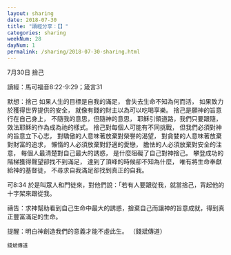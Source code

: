 ```yaml
---
layout: sharing
date: 2018-07-30
title: "讀經分享：【】"
categories: sharing
weekNum: 28
dayNum: 1
permalink: /sharing/2018-07-30-sharing.html
---
```

7月30日 捨己

讀經：馬可福音8:22-9:29；箴言31

默想：捨己
如果人生的目標是自我的滿足， 
會失去生命不知為何而活，
如果致力於獲得世界提供的安全，
就像有錢的財主以為可以吃喝享樂。
捨己是願神的旨意行在自己身上，
不隨我的意思，但隨神的意思，
耶穌引領道路，我們只要跟隨，
效法耶穌的作為成為祂的樣式。
捨己對每個人可能有不同挑戰，
但我們必須對神的旨意立下心志，
對驕傲的人意味著放棄對榮譽的渴望，
對貪婪的人意味著放棄對財富的追求，
懶惰的人必須放棄對舒適的愛戀，
膽怯的人必須放棄對安全的注意，
每個人最清楚對自己最大的誘惑，
是什麼阻礙了自己對神捨己。
攀登成功的階梯獲得聲望卻找不到滿足，
達到了頂峰的時候卻不知為什麼，
唯有將生命奉獻給神的基督徒，
不尋求自我滿足卻找到真正的自我。

可8:34 於是叫眾人和門徒來，對他們說：「若有人要跟從我，就當捨己，背起他的十字架來跟從我。

禱告：求神幫助看到自己生命中最大的誘惑，捨棄自己而讓神的旨意成就，得到真正豐富滿足的生命。

提醒：明白神創造我們的意義才能不虛此生。
（錢斌傳道）

`錢斌傳道`
